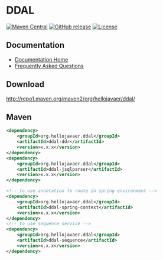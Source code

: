 # DDAL

[![Maven Central](https://maven-badges.herokuapp.com/maven-central/org.hellojavaer/ddal/badge.svg)](https://maven-badges.herokuapp.com/maven-central/org.hellojavaer/ddal/)
[![GitHub release](https://img.shields.io/github/release/hellojavaer/ddal.svg)](https://github.com/hellojavaer/ddal/releases)
[![License](https://img.shields.io/badge/license-Apache%202-4EB1BA.svg)](https://www.apache.org/licenses/LICENSE-2.0.html)



## Documentation

- [Documentation Home](https://github.com/hellojavaer/ddal/wiki)
- [Frequently Asked Questions](https://github.com/hellojavaer/ddal/wiki/faq)


## Download

http://repo1.maven.org/maven2/org/hellojavaer/ddal/

## Maven

```xml
<dependency>
    <groupId>org.hellojavaer.ddal</groupId>
    <artifactId>ddal-ddr</artifactId>
    <version>x.x.x</version>
</dependency>
<dependency>
    <groupId>org.hellojavaer.ddal</groupId>
    <artifactId>ddal-jsqlparser</artifactId>
    <version>x.x.x</version>
</dependency>

<!-- to use annotation to route in spring environment -->
<dependency>
    <groupId>org.hellojavaer.ddal</groupId>
    <artifactId>ddal-spring-context</artifactId>
    <version>x.x.x</version>
</dependency>
<!-- to use sequence service -->
<dependency>
    <groupId>org.hellojavaer.ddal</groupId>
    <artifactId>ddal-sequence</artifactId>
    <version>x.x.x</version>
</dependency>

```
